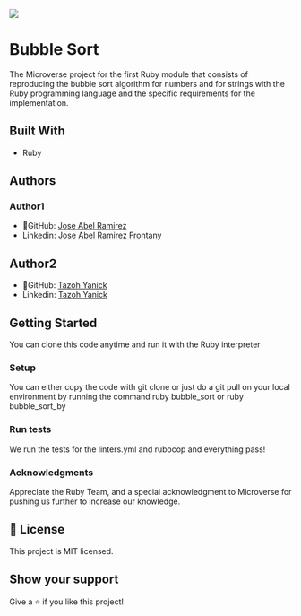 ![](https://img.shields.io/badge/Microverse-blueviolet)


# Bubble Sort

The Microverse project for the first Ruby module that consists of reproducing the bubble sort algorithm for numbers and for strings with the Ruby programming language and the specific requirements for the implementation.

## Built With
- Ruby


## Authors
### Author1
- 👤GitHub: [Jose Abel Ramirez](https://github.com/jose-Abel)
- Linkedin: [Jose Abel Ramirez Frontany](https://www.linkedin.com/in/jose-abel-ramirez-frontany-7674a842/)

## Author2
- 👤GitHub: [Tazoh Yanick](https://github.com/t-yanick)
- Linkedin: [Tazoh Yanick](https://linkedin.com/in/tazoh-yanick-5a978764)


## Getting Started
You can clone this code anytime and run it with the Ruby interpreter


### Setup
You can either copy the code with git clone or just do a git pull on your local environment by running the command ruby bubble_sort or ruby bubble_sort_by


### Run tests
We run the tests for the linters.yml and rubocop and everything pass!


### Acknowledgments
Appreciate the Ruby Team, and a special acknowledgment to Microverse for pushing us further to increase our knowledge.


## 📝 License
This project is MIT licensed.


## Show your support
Give a ⭐️ if you like this project!
